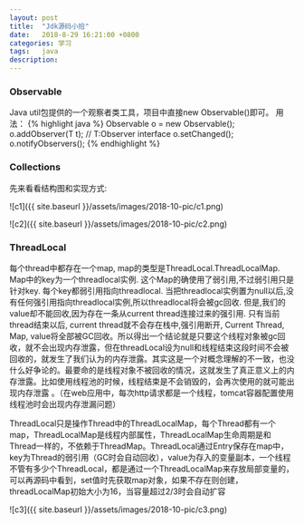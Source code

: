 ```yaml
---
layout: post
title:  "Jdk源码小拾"
date:   2018-8-29 16:21:00 +0800
categories: 学习
tags:   java
description:
---
```

### Observable
Java util包提供的一个观察者类工具，项目中直接new Observable()即可。
用法：
{% highlight java %}
Observable o = new Observable();
o.addObserver(T t); // T:Observer interface
o.setChanged();
o.notifyObservers();
{% endhighlight %}

### Collections
先来看看结构图和实现方式:

![c1]({{ site.baseurl }}/assets/images/2018-10-pic/c1.png)

![c2]({{ site.baseurl }}/assets/images/2018-10-pic/c2.png)

### ThreadLocal
每个thread中都存在一个map, map的类型是ThreadLocal.ThreadLocalMap. Map中的key为一个threadlocal实例. 这个Map的确使用了弱引用,不过弱引用只是针对key. 每个key都弱引用指向threadlocal. 当把threadlocal实例置为null以后,没有任何强引用指向threadlocal实例,所以threadlocal将会被gc回收. 但是,我们的value却不能回收,因为存在一条从current thread连接过来的强引用. 只有当前thread结束以后, current thread就不会存在栈中,强引用断开, Current Thread, Map, value将全部被GC回收。所以得出一个结论就是只要这个线程对象被gc回收，就不会出现内存泄露，但在threadLocal设为null和线程结束这段时间不会被回收的，就发生了我们认为的内存泄露。其实这是一个对概念理解的不一致，也没什么好争论的。最要命的是线程对象不被回收的情况，这就发生了真正意义上的内存泄露。比如使用线程池的时候，线程结束是不会销毁的，会再次使用的就可能出现内存泄露 。（在web应用中，每次http请求都是一个线程，tomcat容器配置使用线程池时会出现内存泄漏问题）

ThreadLocal只是操作Thread中的ThreadLocalMap，每个Thread都有一个map，ThreadLocalMap是线程内部属性，ThreadLocalMap生命周期是和Thread一样的，不依赖于ThreadMap。ThreadLocal通过Entry保存在map中，key为Thread的弱引用（GC时会自动回收），value为存入的变量副本，一个线程不管有多少个ThreadLocal，都是通过一个ThreadLocalMap来存放局部变量的，可以再源码中看到，set值时先获取map对象，如果不存在则创建，threadLocalMap初始大小为16，当容量超过2/3时会自动扩容

![c3]({{ site.baseurl }}/assets/images/2018-10-pic/c3.png)
